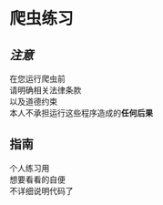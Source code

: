 # 爬虫练习
 
## *注意* ##
在您运行爬虫前  
请明确相关法律条款  
以及道德约束  
本人不承担运行这些程序造成的**任何后果**  
## 指南 ##
个人练习用  
想要看看的自便  
不详细说明代码了  

